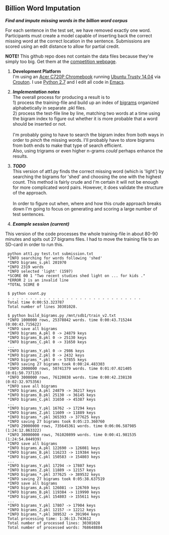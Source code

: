 Billion Word Imputation
-----------------------------

_**Find and impute missing words in the billion word corpus**_

For each sentence in the test set, we have removed exactly one word. Participants must create a model capable of inserting back the correct missing word at the correct location in the sentence. Submissions are scored using an edit distance to allow for partial credit.

**NOTE!** This github repo does not contain the data files because they're simply too big. Get them at the [competition webpage](https://www.kaggle.com/c/billion-word-imputation).

1. **Development Platform**<br>
I'm using an [Acer C720P Chromebook](http://www.google.com/chrome/devices/acer-c720p-chromebook/) running [Ubuntu Trusty 14.04](http://releases.ubuntu.com/14.04/) via [Crouton](https://github.com/dnschneid/crouton). I use [Python 2.7](https://docs.python.org/2/) and I edit all code in [Emacs](http://www.gnu.org/software/emacs).

2. _**Implementation notes**_<br>
The overall process for producing a result is to<br>1) process the training-file and build up an index of [bigrams](http://en.wikipedia.org/wiki/Bigram) organized alphabetically in separate .pkl files.<br>2) process the test-file line by line, matching two words at a time using the bigram index to figure out whether it is more probable that a word should be inserted or not.<br><br>I'm probably going to have to search the bigram index from both ways in order to _pinch_ the missing words. I'll probably have to store bigrams from both ends to make that type of search efficient.<br>Also, using trigrams or even higher n-grams _could_ perhaps enhance the results.

3. _**TODO**_<br>
This version of att1.py finds the correct missing word (which is 'light') by searching the bigrams for 'shed' and choosing the one with the highest count. This method is fairly crude and I'm certain it will not be enough for more complicated word pairs. However, it does validate the structure of the approach.<br><br>In order to figure out when, where and how this crude approach breaks down I'm going to focus on generating and scoring a large number of test sentences.

4. _**Example session (current)**_

This version of the code processes the whole training-file in about 80-90 minutes and spits out 27 bigrams files. I had to move the training file to an SD-card in order to run this.

     python att1.py test.txt submission.txt 
     *INFO searching for words following 'shed'
     *INFO bigrams_s.pkl 201970
     *INFO 2319 words
     *INFO selected 'light' (1597)
     *SCORE 00 1 "Two recent studies shed light on ... for kids ."
     *ERROR 2 is an invalid line
     *TOTAL SCORE 0

     $ python count.py 
     . . . . . . . . . . . . . . . . . . . . . . . . . . . . . .
     Total time 0:00:53.323787
     Total number of lines 30301028.

     $ python build_bigrams.py /mnt/sdb1/train_v2.txt 
     *INFO 1000000 rows, 25378842 words. time 0:00:43.715244 (0:00:43.715622)
     *INFO save all bigrams
     *INFO bigrams_A.pkl 0 -> 24879 keys
     *INFO bigrams_B.pkl 0 -> 25130 keys
     *INFO bigrams_C.pkl 0 -> 31650 keys
     ...
     *INFO bigrams_Y.pkl 0 -> 2986 keys
     *INFO bigrams_Z.pkl 0 -> 2432 keys
     *INFO bigrams_*.pkl 0 -> 57855 keys
     *INFO saving 27 bigrams took 0:00:24.483303
     *INFO 2000000 rows, 50741379 words. time 0:01:07.021405 (0:01:50.737135)
     *INFO 3000000 rows, 76120838 words. time 0:00:42.238138 (0:02:32.975356)
     *INFO save all bigrams
     *INFO bigrams_A.pkl 24879 -> 36217 keys
     *INFO bigrams_B.pkl 25130 -> 36145 keys
     *INFO bigrams_C.pkl 31650 -> 45387 keys
     ...
     *INFO bigrams_Y.pkl 16762 -> 17294 keys
     *INFO bigrams_Z.pkl 11609 -> 11889 keys
     *INFO bigrams_*.pkl 365393 -> 377625 keys
     *INFO saving 27 bigrams took 0:05:23.360760
     *INFO 29000000 rows, 735645361 words. time 0:06:06.587985 (1:24:12.863322)
     *INFO 30000000 rows, 761020899 words. time 0:00:41.981535 (1:24:54.844939)
     *INFO save all bigrams
     *INFO bigrams_A.pkl 122690 -> 126081 keys
     *INFO bigrams_B.pkl 116233 -> 119384 keys
     *INFO bigrams_C.pkl 150583 -> 154803 keys
     ...
     *INFO bigrams_Y.pkl 17294 -> 17807 keys
     *INFO bigrams_Z.pkl 11889 -> 12157 keys
     *INFO bigrams_*.pkl 377625 -> 389532 keys
     *INFO saving 27 bigrams took 0:05:38.637519
     *INFO save all bigrams
     *INFO bigrams_A.pkl 126081 -> 126769 keys
     *INFO bigrams_B.pkl 119384 -> 119990 keys
     *INFO bigrams_C.pkl 154803 -> 155611 keys
     ...
     *INFO bigrams_Y.pkl 17807 -> 17904 keys
     *INFO bigrams_Z.pkl 12157 -> 12212 keys
     *INFO bigrams_*.pkl 389532 -> 391904 keys
     Total processing time: 1:36:13.743612
     Total number of processed lines: 30301028
     Total number of processed words: 768648884

